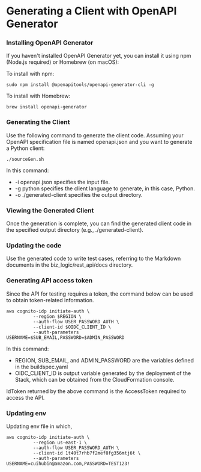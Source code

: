# Generating a Client with OpenAPI Generator

### Installing OpenAPI Generator

If you haven't installed OpenAPI Generator yet, you can install it using npm (Node.js required) or Homebrew (on macOS):

To install with npm:
```shell
sudo npm install @openapitools/openapi-generator-cli -g
```

To install with Homebrew:
```shell
brew install openapi-generator
```

### Generating the Client
Use the following command to generate the client code. Assuming your OpenAPI specification file is named openapi.json and you want to generate a Python client:

```shell
./sourceGen.sh
```
In this command:

* -i openapi.json specifies the input file.
* -g python specifies the client language to generate, in this case, Python.
* -o ./generated-client specifies the output directory.


### Viewing the Generated Client
Once the generation is complete, you can find the generated client code in the specified output directory (e.g., ./generated-client).

### Updating the code
Use the generated code to write test cases, referring to the Markdown documents in the biz_logic/rest_api/docs directory.

### Generating API access token
Since the API for testing requires a token, the command below can be used to obtain token-related information.

```shell
aws cognito-idp initiate-auth \
          --region $REGION \
          --auth-flow USER_PASSWORD_AUTH \
          --client-id $OIDC_CLIENT_ID \
          --auth-parameters USERNAME=$SUB_EMAIL,PASSWORD=$ADMIN_PASSWORD
```
In this command:

* REGION, SUB_EMAIL, and ADMIN_PASSWORD are the variables defined in the buildspec.yaml
* OIDC_CLIENT_ID is output variable generated by the deployment of the Stack, which can be obtained from the CloudFormation console.

IdToken returned by the above command is the AccessToken required to access the API.

### Updating env
Updating env file in which,


```shell
aws cognito-idp initiate-auth \
          --region us-east-1 \
          --auth-flow USER_PASSWORD_AUTH \
          --client-id 1t40t7rhb7f2mef8fg356mtj6t \
          --auth-parameters USERNAME=cuihubin@amazon.com,PASSWORD=TEST123!
```